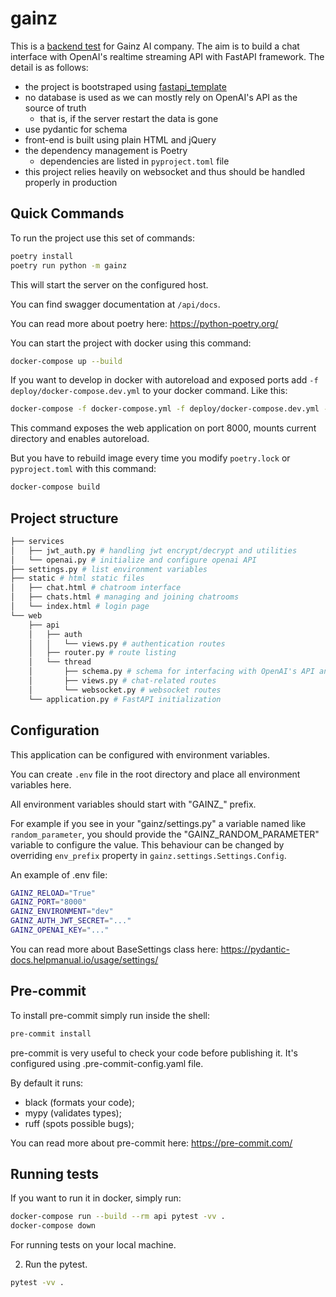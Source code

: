 # gainz

This is a [backend test](https://docs.google.com/document/d/1qKMGyYrd1r8fVHdTd-x9_naIc_H29VrLtl9JZAOk6PI/edit) for Gainz AI company. The aim is to build a chat interface with OpenAI's realtime streaming API with FastAPI framework. The detail is as follows:
* the project is bootstraped using [fastapi_template](https://github.com/s3rius/FastAPI-template)
* no database is used as we can mostly rely on OpenAI's API as the source of truth
  * that is, if the server restart the data is gone
* use pydantic for schema
* front-end is built using plain HTML and jQuery
* the dependency management is Poetry
  * dependencies are listed in `pyproject.toml` file
* this project relies heavily on websocket and thus should be handled properly in production

## Quick Commands

To run the project use this set of commands:

```bash
poetry install
poetry run python -m gainz
```

This will start the server on the configured host.

You can find swagger documentation at `/api/docs`.

You can read more about poetry here: https://python-poetry.org/

You can start the project with docker using this command:

```bash
docker-compose up --build
```

If you want to develop in docker with autoreload and exposed ports add `-f deploy/docker-compose.dev.yml` to your docker command.
Like this:

```bash
docker-compose -f docker-compose.yml -f deploy/docker-compose.dev.yml --project-directory . up --build
```

This command exposes the web application on port 8000, mounts current directory and enables autoreload.

But you have to rebuild image every time you modify `poetry.lock` or `pyproject.toml` with this command:

```bash
docker-compose build
```

## Project structure

```bash
├── services
│   ├── jwt_auth.py # handling jwt encrypt/decrypt and utilities
│   └── openai.py # initialize and configure openai API
├── settings.py # list environment variables
├── static # html static files
│   ├── chat.html # chatroom interface
│   ├── chats.html # managing and joining chatrooms
│   └── index.html # login page
└── web
    ├── api
    │   ├── auth
    │   │   └── views.py # authentication routes
    │   ├── router.py # route listing
    │   └── thread
    │       ├── schema.py # schema for interfacing with OpenAI's API and the client
    │       ├── views.py # chat-related routes
    │       └── websocket.py # websocket routes
    └── application.py # FastAPI initialization
```

## Configuration

This application can be configured with environment variables.

You can create `.env` file in the root directory and place all
environment variables here. 

All environment variables should start with "GAINZ_" prefix.

For example if you see in your "gainz/settings.py" a variable named like
`random_parameter`, you should provide the "GAINZ_RANDOM_PARAMETER" 
variable to configure the value. This behaviour can be changed by overriding `env_prefix` property
in `gainz.settings.Settings.Config`.

An example of .env file:
```bash
GAINZ_RELOAD="True"
GAINZ_PORT="8000"
GAINZ_ENVIRONMENT="dev"
GAINZ_AUTH_JWT_SECRET="..."
GAINZ_OPENAI_KEY="..."
```

You can read more about BaseSettings class here: https://pydantic-docs.helpmanual.io/usage/settings/

## Pre-commit

To install pre-commit simply run inside the shell:
```bash
pre-commit install
```

pre-commit is very useful to check your code before publishing it.
It's configured using .pre-commit-config.yaml file.

By default it runs:
* black (formats your code);
* mypy (validates types);
* ruff (spots possible bugs);


You can read more about pre-commit here: https://pre-commit.com/


## Running tests

If you want to run it in docker, simply run:

```bash
docker-compose run --build --rm api pytest -vv .
docker-compose down
```

For running tests on your local machine.


2. Run the pytest.
```bash
pytest -vv .
```

